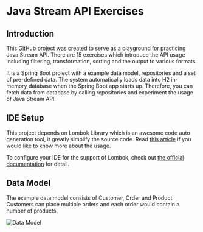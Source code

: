 # Java Stream API Exercises

## Introduction

This GitHub project was created to serve as a playground for practicing Java Stream API. There are 15 exercises which introduce the API usage including filtering, transformation, sorting and the output to various formats.

It is a Spring Boot project with a example data model, repositories and a set of pre-defined data. The system automatically loads data into H2 in-memory database when the Spring Boot app starts up. Therefore, you can fetch data from database by calling repositories and experiment the usage of Java Stream API.

## IDE Setup

This project depends on Lombok Library which is an awesome code auto generation tool, it greatly simplify the source code. Read [this article](https://blog.devgenius.io/how-to-magically-speed-up-java-coding-76fa1a68e0f4) if you would like to know more about the usage.

To configure your IDE for the support of Lombok, check out [the official documentation](https://projectlombok.org/setup/overview) for detail.

## Data Model

The example data model consists of Customer, Order and Product. Customers can place multiple orders and each order would contain a number of products.

![Data Model](https://github.com/gavinklfong/stream-api-exercises/blob/main/blob/Data_Model.jpg?raw=true)

